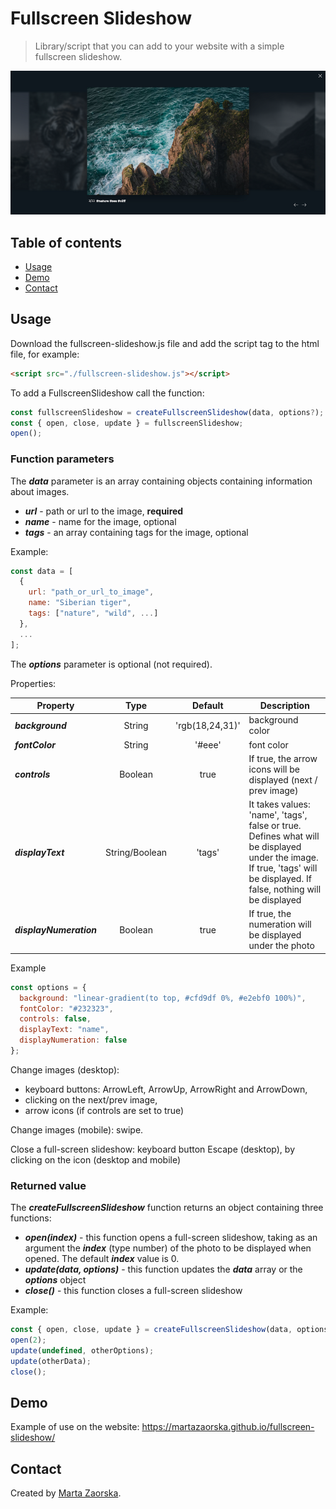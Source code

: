 # Fullscreen Slideshow

>Library/script that you can add to your website with a simple fullscreen slideshow. 

![Example Fullscreen Slideshow](/images/example-fullscreen-slideshow.png?raw=true)

## Table of contents

- [Usage](#usage)
- [Demo](#demo)
- [Contact](#contact)

## Usage

Download the fullscreen-slideshow.js file and add the script tag to the html file, for example:
```html
<script src="./fullscreen-slideshow.js"></script>
```
To add a FullscreenSlideshow call the function:

```javascript
const fullscreenSlideshow = createFullscreenSlideshow(data, options?);
const { open, close, update } = fullscreenSlideshow;
open(); 
```



### **Function parameters**

The ***data*** parameter is an array containing objects containing information about images. 

- ***url*** - path or url to the image, **required**
- ***name*** - name for the image, optional
- ***tags*** - an array containing tags for the image, optional

Example:

```javascript
const data = [
  {
    url: "path_or_url_to_image",
    name: "Siberian tiger",
    tags: ["nature", "wild", ...]
  },
  ...
];
```

The ***options*** parameter is optional (not required). 

Properties:

| Property                 |  Type          | Default         | Description |
| ------------------------ | :------------: | :-------------: | ----------- |
| ***background***         | String         | 'rgb(18,24,31)' | background color |
| ***fontColor***          | String         | '#eee'          | font color |
| ***controls***           | Boolean        | true            |  If true, the arrow icons will be displayed (next / prev image) |
| ***displayText***        | String/Boolean | 'tags'          | It takes values: 'name', 'tags', false or true. Defines what will be displayed under the image. If true, 'tags' will be displayed. If false, nothing will be displayed |
| ***displayNumeration***  | Boolean        | true            | If true, the numeration will be displayed under the photo |

Example
```javascript
const options = {
  background: "linear-gradient(to top, #cfd9df 0%, #e2ebf0 100%)",
  fontColor: "#232323",
  controls: false,
  displayText: "name",
  displayNumeration: false
};
```

Change images (desktop):

- keyboard buttons: ArrowLeft, ArrowUp, ArrowRight and ArrowDown,
- clicking on the next/prev image,
- arrow icons (if controls are set to true)

Change images (mobile): swipe.

Close a full-screen slideshow: keyboard button Escape (desktop), by clicking on the icon (desktop and mobile)



### **Returned value**

The ***createFullscreenSlideshow*** function returns an object containing three functions:

- ***open(index)*** - this function opens a full-screen slideshow, taking as an argument the ***index*** (type number) of the photo to be displayed when opened. The default ***index*** value is 0.
- ***update(data, options)*** - this function updates the ***data*** array or the ***options*** object
- ***close()*** - this function closes a full-screen slideshow

Example:
```javascript
const { open, close, update } = createFullscreenSlideshow(data, options);
open(2);
update(undefined, otherOptions);
update(otherData);
close();
```

## Demo

Example of use on the website: https://martazaorska.github.io/fullscreen-slideshow/

## Contact

Created by [Marta Zaorska](https://martazaorska.github.io/portfolio/).

